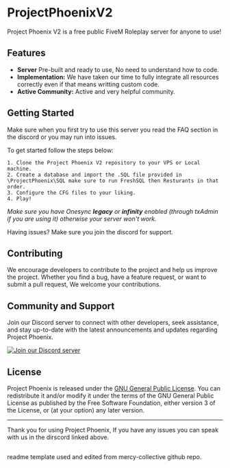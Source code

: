# ProjectPhoenixV2

Project Phoenix V2 is a free public FiveM Roleplay server for anyone to use!  

## Features

- **Server** Pre-built and ready to use, No need to understand how to code. 
- **Implementation:** We have taken our time to fully integrate all resources correctly even if that means writting custom code.
- **Active Community:** Active and very helpful community.

## Getting Started

Make sure when you first try to use this server you read the FAQ section in the discord or you may run into issues.

To get started follow the steps below:

    1. Clone the Project Phoenix V2 repository to your VPS or Local machine.
    2. Create a database and import the .SQL file provided in \ProjectPhoenix\SQL make sure to run FreshSQL then Resturants in that order.
    3. Configure the CFG files to your liking.
    4. Play!
    
*Make sure you have Onesync* ***legacy*** *or* ***infinity*** *enabled (through txAdmin if you are using it) otherwise your server won't work.*
 
   

Having issues? Make sure you join the discord for support.

## Contributing

We encourage developers to contribute to the project and help us improve the project. Whether you find a bug, have a feature request, or want to submit a pull request, We welcome your contributions.


## Community and Support

Join our Discord server to connect with other developers, seek assistance, and stay up-to-date with the latest announcements and updates regarding Project Phoenix.

[![Join our Discord server](https://discordapp.com/api/guilds/947662586164420619/widget.png?style=banner2)](https://dsc.gg/project-phoenix)

## License

Project Phoenix is released under the [GNU General Public License](LICENSE). You can redistribute it and/or modify it under the terms of the GNU General Public License as published by
the Free Software Foundation, either version 3 of the License, or
(at your option) any later version.

---

Thank you for using Project Phoenix, If you have any issues you can speak with us in the dirscord linked above.

## 
readme template used and edited from mercy-collective github repo.
